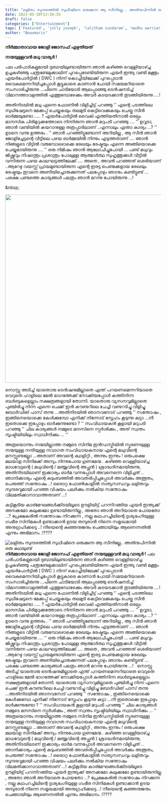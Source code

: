 ```yaml
---
title: "ലളിതം സുന്ദരത്തിൽ സുധീഷിനെ ഒരുക്കുന്ന ആ സീനില്ലേ.. അതിനുപിന്നിൽ ഒരു കഥയുണ്ട്"
date: 2022-05-30T13:56:55
draft: false
categories: ["Entertainment"]
tags: ['Featured', 'jolly joseph', 'lalitham sundaram', 'madhu warrier', 'manju warrier', 'sudheesh']
author: "Beaumaris"
---
```


<strong>നിർമ്മാതാവായ ജോളി ജോസഫ് എഴുതിയത്</strong>

<strong>നന്മയുള്ളവൻ മധു വാര്യർ !</strong>

പല പരിപാടികളുമായി ദുബായിലുണ്ടായിരുന്ന ഞാൻ കഴിഞ്ഞ വെള്ളിയാഴ്ച്ച ഉച്ചകഴിഞ്ഞു പന്ത്രണ്ടേമുക്കാലിന് പുറപ്പെടേണ്ടിയിരുന്ന എയർ ഇന്ത്യ വണ്ടി മക്തും എയർപോർട്ടിൽ ( DWC ) നിന്ന് കൊച്ചിയിലേക്ക് പുറപ്പെടാൻ വൈകുമെന്നറിയിച്ചപ്പോൾ കൂട്ടുകാരെ കാണാൻ പോയി സമയമറിയാതെ സംസാരിച്ചിരുന്നു ...പിന്നെ ചാടിയോടി ആലപ്പാഞ്ഞു ടെൻഷനടിച്ച് വിമാനത്താവളത്തിൽ എത്തുമ്പോഴേക്കും അവർ കടയടക്കാൻ തുടങ്ങിയിരുന്നു ....!

അതിനിടയിൽ മധു എന്നെ ഫോണിൽ വിളിച്ചിട്ട് പറഞ്ഞു '' എന്റെ പടത്തിലെ സുധീഷേട്ടനെ മേക്കപ്പ് ചെയ്യുകയും തലമുടി കെട്ടിവെക്കുകയും ചെയ്ത സീൻ ഓർമ്മയുണ്ടോ ..... ? എയർപോർട്ടിൽ വൈകി എത്തിയതിനാൽ ഒരല്പം മാനസിക പിരിമുറുക്കത്തോടെ നിന്നിരുന്ന ഞാൻ മറുപടി പറഞ്ഞു .... '' ഉവ്വടാ, ഞാൻ വണ്ടിയിൽ കയറാനുള്ള തത്രപ്പാടിലാണ് ..എന്നാലും എന്താ കാര്യം ...? '' ഉടനെ വന്നു ഉത്തരം . ‘' ഞാൻ പറഞ്ഞിട്ടുണ്ടോന്ന് അറിയില്ല , ആ സീൻ ഞാൻ ജോളിച്ചേട്ടന്റെ വീട്ടിലെ പഴയ ഓർമ്മയിൽ നിന്നും എടുത്തതാണ് .... ഞാൻ നിങ്ങളുടെ വീട്ടിൽ വരുമ്പോഴൊക്കെ രേഖയും രേഷ്മയും എന്നെ അങ്ങിയൊക്കെ ചെയ്യുമായിരുന്നു .... '' ഒരു നിമിഷം ഞാൻ ആലോചിച്ചുപോയീ ... പണ്ട് മധുവും ജിഷ്ണുവും നിഷാന്തും പ്രശാന്തും പോലുള്ള ആത്മാർത്ഥ സുഹൃത്തുക്കൾ വീട്ടിൽ വന്നിരുന്ന പഴയ കാലഘട്ടത്തിലേക്ക് .... അതെ , അവൻ പറഞ്ഞത് ശെരിയാണ് ..ആറേഴു വയസ്സ് പ്രായമുണ്ടായിരുന്ന എന്റെ ഇരട്ട പെണ്മക്കളായ രേഖയും രേഷ്മയും ഇവനെ അണിയിച്ചൊരുക്കുന്നത് പലപ്പോഴും ഞാനും കണ്ടിട്ടുണ്ട് ... പക്ഷെ പണ്ടത്തെ കാര്യങ്ങൾ പലതും ഞാൻ മറന്നു പോയിരുന്നു ...!

&amp;nbsp;

<img class=" wp-image-337333 aligncenter" src="https://cdn.boolokam.com/articles/2022/05/dwdddfffff.jpg" alt="" width="558" height="606" />

നൊസ്റ്റു അടിച്ച് യാതൊരു ടെൻഷനുമില്ലാതെ എന്ത് പറയണമെന്നറിയാതെ വെറുതെ ഹാളിലെ മേൽ ഭാഗത്തേക്ക് നോക്കിയപ്പോൾ കത്തിനിന്ന ബൾബുകളെല്ലാം നക്ഷത്രങ്ങളായി തോന്നി. യാതൊരു വ്യസനവുമില്ലാതെ പുഞ്ചിരിച്ചു നിന്ന എന്നെ ചെക്ക് ഇൻ കൗണ്ടറിലെ ചേച്ചി വണ്ടറടിച്ചു വിളിച്ചു ബോർഡിങ് പാസ് തന്നു ...അതിനിടയിൽ ഞാനവനോട് പറഞ്ഞു '' സന്തോഷം , ഇങ്ങിനെയൊക്കെ കേൾക്കുമ്പോ എനിക്ക് നിന്നോട് സ്നേഹം കൂടുന്നു കുട്ടാ ...നീ ഇതൊക്കെ ഇപ്പോഴും ഓർക്കുന്നുണ്ടോ ? '' സംവിധായകൻ കൂളായി മറുപടി പറഞ്ഞു '' ചില കാര്യങ്ങൾ നമ്മുടെ മനസിനെ സ്പർശിക്കും , അത് സ്വന്തം സൃഷ്ടിയിയിലും സ്വാധീനിക്കും ... ''

അത്രയൊന്നും നന്മയില്ലാത്ത നമ്മുടെ സിനിമ ഇൻഡസ്ട്രിയിൽ സ്മരണയുള്ള നന്മയുള്ള നന്ദിയുള്ള നവാഗത സംവിധായകനായ എന്റെ മധുവിന്റെ മനസ്സുണ്ടല്ലോ ...അതാണ് അവന്റെ ക്വാളിറ്റി , അന്നും ഇന്നും ! ഒരുപക്ഷെ മലയാള സിനിമക്ക് അന്യം നിന്നുപോയ ഗുണമേന്മ . കഴിഞ്ഞ വെള്ളിയാഴ്ച്ച മാധവേട്ടന്റെ ( മധുവിന്റെ / മഞ്ജുവിന്റെ അച്ഛൻ ) ശ്രാദ്ധദിനമായിരുന്നു, അതിനിടയിലാണ് ഇക്കാര്യം ഓർമ വന്നപ്പോൾ അവനെന്നെ വിളിച്ചത് .. ഞാനിക്കാര്യം എന്റെ കുടുംബത്തിൽ അവതരിപ്പിച്ചപ്പോൾ അവർക്കും അത്ഭുതം, പെരുത്ത് സന്തോഷം ..! ഒരൊറ്റ ഫോൺകാളിൽ സത്യസന്ധവും ലളിതവും സുന്ദരവുമായി പറഞ്ഞ വിഷയം പലർക്കും നൽകിയ സന്തോഷം വിലമതിക്കാനാവാത്തതാണ് ...!

കട്ടികൂടിയ കാര്മേഘങ്ങൾക്കിടയിലൂടെ ഊളിയിട്ട് പറന്നിറങ്ങിയ എയർ ഇന്ത്യക്ക് അനക്കമോ കുലുക്കമോ ഉണ്ടായിരുന്നില്ല , അതോ ഞാൻ അറിയാതെ പോയതോ ...? പ്രേക്ഷകരിൽ സന്തോഷം നിറക്കുന്ന , നല്ല കഥപറച്ചിലിന്റെ ദൃശ്യഭംഗിയുള്ള ഗംഭീര സിനിമകൾ ഉണ്ടാക്കാൻ ഉടയ തമ്പുരാൻ നിന്നെ സമൃദ്ധമായി അനുഗ്രഹിക്കട്ടെ ..! നീയെന്റെ കുഞ്ഞനുജനും ചെങ്ങായിയും ആണെന്നതിൽ എന്നും അഭിമാനം .!????


![ലളിതം സുന്ദരത്തിൽ സുധീഷിനെ ഒരുക്കുന്ന ആ സീനില്ലേ.. അതിനുപിന്നിൽ ഒരു കഥയുണ്ട്](https://cdn.boolokam.com/articles/2022/05/dwdddfffff.jpg)**നിർമ്മാതാവായ ജോളി ജോസഫ് എഴുതിയത്** **നന്മയുള്ളവൻ മധു വാര്യർ !** പല പരിപാടികളുമായി ദുബായിലുണ്ടായിരുന്ന ഞാൻ കഴിഞ്ഞ വെള്ളിയാഴ്ച്ച ഉച്ചകഴിഞ്ഞു പന്ത്രണ്ടേമുക്കാലിന് പുറപ്പെടേണ്ടിയിരുന്ന എയർ ഇന്ത്യ വണ്ടി മക്തും എയർപോർട്ടിൽ ( DWC ) നിന്ന് കൊച്ചിയിലേക്ക് പുറപ്പെടാൻ വൈകുമെന്നറിയിച്ചപ്പോൾ കൂട്ടുകാരെ കാണാൻ പോയി സമയമറിയാതെ സംസാരിച്ചിരുന്നു ...പിന്നെ ചാടിയോടി ആലപ്പാഞ്ഞു ടെൻഷനടിച്ച് വിമാനത്താവളത്തിൽ എത്തുമ്പോഴേക്കും അവർ കടയടക്കാൻ തുടങ്ങിയിരുന്നു ....! അതിനിടയിൽ മധു എന്നെ ഫോണിൽ വിളിച്ചിട്ട് പറഞ്ഞു '' എന്റെ പടത്തിലെ സുധീഷേട്ടനെ മേക്കപ്പ് ചെയ്യുകയും തലമുടി കെട്ടിവെക്കുകയും ചെയ്ത സീൻ ഓർമ്മയുണ്ടോ ..... ? എയർപോർട്ടിൽ വൈകി എത്തിയതിനാൽ ഒരല്പം മാനസിക പിരിമുറുക്കത്തോടെ നിന്നിരുന്ന ഞാൻ മറുപടി പറഞ്ഞു .... '' ഉവ്വടാ, ഞാൻ വണ്ടിയിൽ കയറാനുള്ള തത്രപ്പാടിലാണ് ..എന്നാലും എന്താ കാര്യം ...? '' ഉടനെ വന്നു ഉത്തരം . ‘' ഞാൻ പറഞ്ഞിട്ടുണ്ടോന്ന് അറിയില്ല , ആ സീൻ ഞാൻ ജോളിച്ചേട്ടന്റെ വീട്ടിലെ പഴയ ഓർമ്മയിൽ നിന്നും എടുത്തതാണ് .... ഞാൻ നിങ്ങളുടെ വീട്ടിൽ വരുമ്പോഴൊക്കെ രേഖയും രേഷ്മയും എന്നെ അങ്ങിയൊക്കെ ചെയ്യുമായിരുന്നു .... '' ഒരു നിമിഷം ഞാൻ ആലോചിച്ചുപോയീ ... പണ്ട് മധുവും ജിഷ്ണുവും നിഷാന്തും പ്രശാന്തും പോലുള്ള ആത്മാർത്ഥ സുഹൃത്തുക്കൾ വീട്ടിൽ വന്നിരുന്ന പഴയ കാലഘട്ടത്തിലേക്ക് .... അതെ , അവൻ പറഞ്ഞത് ശെരിയാണ് ..ആറേഴു വയസ്സ് പ്രായമുണ്ടായിരുന്ന എന്റെ ഇരട്ട പെണ്മക്കളായ രേഖയും രേഷ്മയും ഇവനെ അണിയിച്ചൊരുക്കുന്നത് പലപ്പോഴും ഞാനും കണ്ടിട്ടുണ്ട് ... പക്ഷെ പണ്ടത്തെ കാര്യങ്ങൾ പലതും ഞാൻ മറന്നു പോയിരുന്നു ...! &nbsp; നൊസ്റ്റു അടിച്ച് യാതൊരു ടെൻഷനുമില്ലാതെ എന്ത് പറയണമെന്നറിയാതെ വെറുതെ ഹാളിലെ മേൽ ഭാഗത്തേക്ക് നോക്കിയപ്പോൾ കത്തിനിന്ന ബൾബുകളെല്ലാം നക്ഷത്രങ്ങളായി തോന്നി. യാതൊരു വ്യസനവുമില്ലാതെ പുഞ്ചിരിച്ചു നിന്ന എന്നെ ചെക്ക് ഇൻ കൗണ്ടറിലെ ചേച്ചി വണ്ടറടിച്ചു വിളിച്ചു ബോർഡിങ് പാസ് തന്നു ...അതിനിടയിൽ ഞാനവനോട് പറഞ്ഞു '' സന്തോഷം , ഇങ്ങിനെയൊക്കെ കേൾക്കുമ്പോ എനിക്ക് നിന്നോട് സ്നേഹം കൂടുന്നു കുട്ടാ ...നീ ഇതൊക്കെ ഇപ്പോഴും ഓർക്കുന്നുണ്ടോ ? '' സംവിധായകൻ കൂളായി മറുപടി പറഞ്ഞു '' ചില കാര്യങ്ങൾ നമ്മുടെ മനസിനെ സ്പർശിക്കും , അത് സ്വന്തം സൃഷ്ടിയിയിലും സ്വാധീനിക്കും ... '' അത്രയൊന്നും നന്മയില്ലാത്ത നമ്മുടെ സിനിമ ഇൻഡസ്ട്രിയിൽ സ്മരണയുള്ള നന്മയുള്ള നന്ദിയുള്ള നവാഗത സംവിധായകനായ എന്റെ മധുവിന്റെ മനസ്സുണ്ടല്ലോ ...അതാണ് അവന്റെ ക്വാളിറ്റി , അന്നും ഇന്നും ! ഒരുപക്ഷെ മലയാള സിനിമക്ക് അന്യം നിന്നുപോയ ഗുണമേന്മ . കഴിഞ്ഞ വെള്ളിയാഴ്ച്ച മാധവേട്ടന്റെ ( മധുവിന്റെ / മഞ്ജുവിന്റെ അച്ഛൻ ) ശ്രാദ്ധദിനമായിരുന്നു, അതിനിടയിലാണ് ഇക്കാര്യം ഓർമ വന്നപ്പോൾ അവനെന്നെ വിളിച്ചത് .. ഞാനിക്കാര്യം എന്റെ കുടുംബത്തിൽ അവതരിപ്പിച്ചപ്പോൾ അവർക്കും അത്ഭുതം, പെരുത്ത് സന്തോഷം ..! ഒരൊറ്റ ഫോൺകാളിൽ സത്യസന്ധവും ലളിതവും സുന്ദരവുമായി പറഞ്ഞ വിഷയം പലർക്കും നൽകിയ സന്തോഷം വിലമതിക്കാനാവാത്തതാണ് ...! കട്ടികൂടിയ കാര്മേഘങ്ങൾക്കിടയിലൂടെ ഊളിയിട്ട് പറന്നിറങ്ങിയ എയർ ഇന്ത്യക്ക് അനക്കമോ കുലുക്കമോ ഉണ്ടായിരുന്നില്ല , അതോ ഞാൻ അറിയാതെ പോയതോ ...? പ്രേക്ഷകരിൽ സന്തോഷം നിറക്കുന്ന , നല്ല കഥപറച്ചിലിന്റെ ദൃശ്യഭംഗിയുള്ള ഗംഭീര സിനിമകൾ ഉണ്ടാക്കാൻ ഉടയ തമ്പുരാൻ നിന്നെ സമൃദ്ധമായി അനുഗ്രഹിക്കട്ടെ ..! നീയെന്റെ കുഞ്ഞനുജനും ചെങ്ങായിയും ആണെന്നതിൽ എന്നും അഭിമാനം .!????
